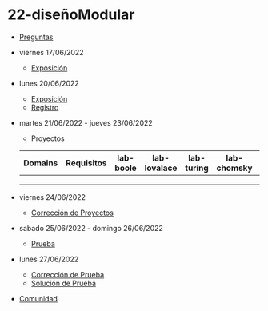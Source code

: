 # 22-diseñoModular

- [Preguntas](https://escuela.it/cursos/curso-recurrencia-desarrollo-software/clase/patron)
- viernes 17/06/2022
  - [Exposición](https://escuela.it/cursos/curso-recurrencia-desarrollo-software/clase/patron)
- lunes 20/06/2022
  - [Exposición](https://escuela.it/cursos/curso-recurrencia-desarrollo-software/clase/patron)
  - [Registro](https://forms.gle/pA2QvsW32P4KtTD77)
- martes 21/06/2022 - jueves 23/06/2022
  - Proyectos
  
  |Domains|Requisitos|lab-boole|lab-lovalace|lab-turing|lab-chomsky|lab-dijkstra|
  |-------|----------|---------|------------|----------|-----------|--------------|
  |       |          |         |            |          |           |              |
  |       |          |         |            |          |           |              |
  |       |          |         |            |          |           |              |
- viernes 24/06/2022
  - [Corrección de Proyectos](https://escuela.it/cursos/curso-recurrencia-desarrollo-software/clase/patron)
- sabado 25/06/2022 - domingo 26/06/2022
  - [Prueba](https://forms.gle/hB9UJoN2PYiexctH8)
- lunes 27/06/2022
  - [Corrección de Prueba](https://escuela.it/cursos/curso-recurrencia-desarrollo-software/clase/patron)
  - [Solución de Prueba](https://docs.google.com/spreadsheets/d/1Uwtqa5VdD5wK2X7eLgkS6_th16aPnsW8pa5Ft2TyLPo/edit#gid=0)
- [Comunidad](https://app.slack.com/client/T02S3KYD464/C02TWF62A4A)